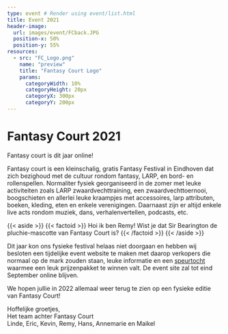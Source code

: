 ```yaml
---
type: event # Render using event/list.html
title: Event 2021
header-image:
  url: images/event/FCback.JPG
  position-x: 50%
  position-y: 55%
resources:
  - src: "FC_Logo.png"
    name: "preview"
    title: "Fantasy Court Logo"
    params:
      categoryWidth: 10%
      categoryHeight: 20px
      categoryX: 300px
      categoryY: 200px
---
```

# Fantasy Court 2021
Fantasy court is dit jaar online!

Fantasy court is een kleinschalig, gratis Fantasy Festival in Eindhoven dat zich bezighoud met de cultuur rondom fantasy, LARP, en bord- en rollenspellen. Normaliter fysiek georganiseerd in de zomer met leuke activiteiten zoals LARP zwaardvechttraining, een zwaardvechttoernooi, boogschieten en allerlei leuke kraampjes met accessoires, larp attributen, boeken, kleding, eten en enkele verenigingen. Daarnaast zijn er altijd enkele live acts rondom muziek, dans, verhalenvertellen, podcasts, etc.

{{< aside >}}
    {{< factoid >}}
        Hoi ik ben Remy! Wist je dat Sir Bearington de pluchie-mascotte van Fantasy Court is?
    {{< /factoid >}}
{{< /aside >}}

Dit jaar kon ons fysieke festival helaas niet doorgaan en hebben wij besloten een tijdelijke event website te maken met daarop verkopers die normaal op de mark zouden staan, leuke informatie en een [speurtocht](/event-2021/speurtocht/) waarmee een leuk prijzenpakket te winnen valt.
De event site zal tot eind September online blijven. 

We hopen jullie in 2022 allemaal weer terug te zien op een fysieke editie van Fantasy Court!

Hoffelijke groetjes,  
Het team achter Fantasy Court  
Linde, Eric, Kevin, Remy, Hans, Annemarie en Maikel
